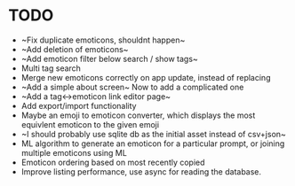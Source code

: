 # TODO
* ~Fix duplicate emoticons, shouldnt happen~
* ~Add deletion of emoticons~
* ~Add emoticon filter below search / show tags~
* Multi tag search
* Merge new emoticons correctly on app update, instead of replacing
* ~Add a simple about screen~ Now to add a complicated one
* ~Add a tag<->emoticon link editor page~
* Add export/import functionality
* Maybe an emoji to emoticon converter, which displays the most equivlent emoticon to the given emoji
* ~I should probably use sqlite db as the initial asset instead of csv+json~
* ML algorithm to generate an emoticon for a particular prompt, or joining multiple emoticons using ML
* Emoticon ordering based on most recently copied
* Improve listing performance, use async for reading the database.